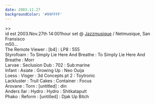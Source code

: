 ```yaml
---
date: 2003.11.27
backgroundColor: '#99FFFF'
---
```


\>>  
id est 2003.Nov.27th 14:001hour set @ [Jazzmusique](http://www.zuvuyarecordings.com/) / Netmusique, San Fransisco  
m50...  
The Remote Viewer : \[b4\] : LP8 : 555  
Styrofoam : To Simply Lie Here And Breathe : To Simply Lie Here And Breathe : Morr  
Larvae : Seclusion Dub : 702 : Sub:marine  
Infant : Asiate : Growing Up : Neo Ouija  
Loess : Visger : 3d Concepts pt 2 : Toytronic  
Lackluster : Trull Cakes : Container : Focus  
Arovane : Torn : \[untitled\] : din  
Anders Ilar : Hydro : Hydro : Shitkatapult  
Phako : Reform : \[untitled\] : Djak Up Bitch